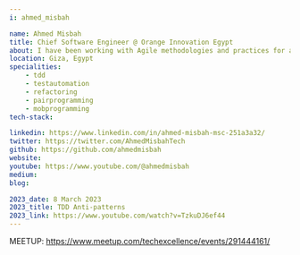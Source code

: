 ```yaml
---
i: ahmed_misbah

name: Ahmed Misbah
title: Chief Software Engineer @ Orange Innovation Egypt
about: I have been working with Agile methodologies and practices for almost two decades, starting with Extreme Programming and most recently DevOps. I wore many hats in Agile teams including player coach, scrum master, developer, and architect. I believe that being and doing Agile helps software development teams deliver great software solutions that make everyone awesome. I love XP practices, my favorite being of course TDD.
location: Giza, Egypt
specialities:
    - tdd
    - testautomation
    - refactoring
    - pairprogramming
    - mobprogramming
tech-stack: 

linkedin: https://www.linkedin.com/in/ahmed-misbah-msc-251a3a32/ 
twitter: https://twitter.com/AhmedMisbahTech
github: https://github.com/ahmedmisbah
website: 
youtube: https://www.youtube.com/@ahmedmisbah 
medium: 
blog: 

2023_date: 8 March 2023
2023_title: TDD Anti-patterns
2023_link: https://www.youtube.com/watch?v=TzkuDJ6ef44
---
```


MEETUP: https://www.meetup.com/techexcellence/events/291444161/